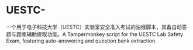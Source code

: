 # UESTC-
一个用于电子科技大学（UESTC）实验室安全准入考试的油猴脚本，具备自动答题与题库辅助提取功能。A Tampermonkey script for the UESTC Lab Safety Exam, featuring auto-answering and question bank extraction.
